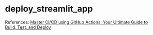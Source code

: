# deploy_streamlit_app


References:
[Master CI/CD using GitHub Actions: Your Ultimate Guide to Build, Test, and Deploy](
https://medium.com/geeky-bawa/master-ci-cd-using-github-actions-your-ultimate-guide-to-build-test-and-deploy-e8af9fdb6057)